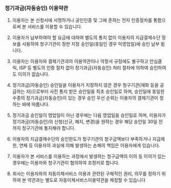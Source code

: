 ### 정기과금(자동승인) 이용약관

1. 이용자는 본 신청서에 서명하거나 공인인증 및 그에 준하는 전자 인증절차를 통함으로써 본 서비스를 이용할 수 있습니다.

2. 이용자가 납부하여야 할 요금에 대하여 별도의 통지 없이 이용자의 지급결제수단 정보를 사용하여 청구기관이 정한 지정 승인일(휴일인 경우 익영업일)에 승인 납부 됩니다.

3. 이용자는 이용자와 결제기관과의 이용약관이나 약정서 규정에도 불구하고 안심클릭, ISP 등 별도의 인증 절차 없이 정기과금(자동승인) 처리 절차에 의하여 승인하여도 이의가 없습니다.

4. 정기과금(자동승인) 승인일을 이용자가 지정하지 않은 경우 청구기관(재화 등을 공급하는 자)으로부터 사전 통지 받은 승인일을 최초 승인일로 하며, 승인일에 동일한 수종의 정기과금(자동승인)이 있는 경우 승인 우선 순위는 이용자의 결제기관이 정하는 바에 따릅니다.

5. 정기과금 승인일이 영업일이 아닌 경우에는 다음 영업일을 승인일로 하며, 이용자가 정기과금(자동승인)의 신청(신규, 해지, 변경)을 원하는 경우 해당 승인일 30일 전까지 청구기관에 통지해야 합니다.

6. 이용자의 지급결제수단의 승인한도가 청구기관의 청구금액보다 부족하거나 지급제한, 연체 등 이용자의 과실에 의해 발생하는 손해의 책임은 이용자에게 있습니다.

7. 이용자가 본 서비스를 이용하는 과정에서 발생하는 청구금액의 이의 등 이의가 있는 경우에는 이용자와 청구기관이 협의하여 조정키로 합니다.

8. 회사는 이용자와의 자동이체서비스 이용과 관련된 구체적인 권리, 의무를 정하기 위하여 본 약관과는 별도로 자동이체서비스이용약관을 제정할 수 있습니다
